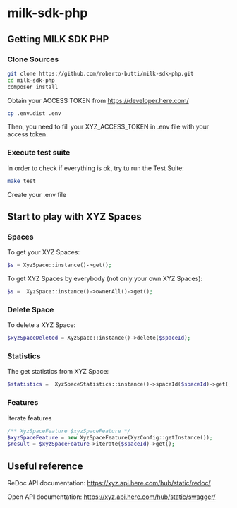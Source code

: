 # milk-sdk-php

## Getting MILK SDK PHP

### Clone Sources

```sh
git clone https://github.com/roberto-butti/milk-sdk-php.git
cd milk-sdk-php
composer install
```

Obtain your ACCESS TOKEN from https://developer.here.com/

```sh
cp .env.dist .env
```

Then, you need to fill your XYZ_ACCESS_TOKEN in .env file with your access token.

### Execute test suite

In order to check if everything is ok, try tu run the Test Suite:

```sh
make test
```


Create your .env file
## Start to play with XYZ Spaces

### Spaces
To get your XYZ Spaces:
```php
$s = XyzSpace::instance()->get();
```

To get XYZ Spaces by everybody (not only your own XYZ Spaces):
```php
$s =  XyzSpace::instance()->ownerAll()->get();
```

### Delete Space
To delete a XYZ Space:
```php
$xyzSpaceDeleted = XyzSpace::instance()->delete($spaceId);
```


### Statistics
The get statistics from XYZ Space:
```php
$statistics =  XyzSpaceStatistics::instance()->spaceId($spaceId)->get();
```

### Features
Iterate features

```php
/** XyzSpaceFeature $xyzSpaceFeature */
$xyzSpaceFeature = new XyzSpaceFeature(XyzConfig::getInstance());
$result = $xyzSpaceFeature->iterate($spaceId)->get();
```

## Useful reference

ReDoc API documentation:
https://xyz.api.here.com/hub/static/redoc/

Open API documentation:
https://xyz.api.here.com/hub/static/swagger/

